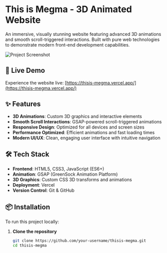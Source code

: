 # This is Megma - 3D Animated Website

An immersive, visually stunning website featuring advanced 3D animations and smooth scroll-triggered interactions. Built with pure web technologies to demonstrate modern front-end development capabilities.

![Project Screenshot]([./Megma.png](Megma.png)) <!-- Add a screenshot later -->

## 🚀 Live Demo

Experience the website live: [https://thisis-megma.vercel.app/](https://thisis-megma.vercel.app/)

## ✨ Features

- **3D Animations**: Custom 3D graphics and interactive elements
- **Smooth Scroll Interactions**: GSAP-powered scroll-triggered animations
- **Responsive Design**: Optimized for all devices and screen sizes
- **Performance Optimized**: Efficient animations and fast loading times
- **Modern UI/UX**: Clean, engaging user interface with intuitive navigation

## 🛠️ Tech Stack

- **Frontend**: HTML5, CSS3, JavaScript (ES6+)
- **Animation**: GSAP (GreenSock Animation Platform)
- **3D Graphics**: Custom CSS 3D transforms and animations
- **Deployment**: Vercel
- **Version Control**: Git & GitHub

## 📦 Installation

To run this project locally:

1. **Clone the repository**
   ```bash
   git clone https://github.com/your-username/thisis-megma.git
   cd thisis-megma
